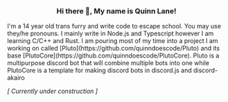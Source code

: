 <h3 align="center">Hi there 👋, My name is Quinn Lane!</h3>
I'm a 14 year old trans furry and write code to escape school. You may use they/he pronouns. I mainly write in Node.js and Typescript however I am learning C/C++ and Rust. I am pouring most of my time into a project I am working on called [Pluto](https://github.com/quinndoescode/Pluto) and its base [PlutoCore](https://github.com/quinndoescode/PlutoCore). Pluto is a multipurpose discord bot that will combine multiple bots into one while PlutoCore is a template for making discord bots in discord.js and discord-akairo

*[ Currently under construction ]*

<!--
**brndnln/brndnln** is a ✨ _special_ ✨ repository because its `README.md` (this file) appears on your GitHub profile.

Here are some ideas to get you started:

- 🔭 I’m currently working on ...
- 🌱 I’m currently learning ...
- 👯 I’m looking to collaborate on ...
- 🤔 I’m looking for help with ...
- 💬 Ask me about ...
- 📫 How to reach me: ...
- 😄 Pronouns: ...
- ⚡ Fun fact: ...

https://github.com/zaida04/zaida04/tree/6889aa9454867fbe26cbd803ba7d42b4dde012fb

Saving Items:
- 💲 Tips: https://ko-fi.com/brendanlane

- 🔭 I’m currently working on [The Pluto Discord Bot](https://github.com/brndnln/Pluto) and [stuff for Vexi](https://github.com/vexico). I also work on [Valour](https://github.com/SpikeViper/Valour)
- 🌱 I’m currently learning React, TypeScript, Discord.JS with Akairo, Firebase, and C#
- 📫 How to reach me: [Email]( mailto:me@brndnln.dev?subject=GitHub%20-%20Hey%20%F0%9F%91%8B&body=Type%20your%20question%2C%20comment%2C%20cool%20pictures%20of%20cats%2C%20etc.%20here.%20You%20also%20might%20want%20to%20change%20the%20subject%20to%20better%20fit%20what%20this%20email%20is%20about. ) and [Discord](https://invite.gg/thesolarsystem)
- 😄 Pronouns: he/him
- 🌈 Orientation: Gay
- 💬 Social: [@brndnlane on Twitter](https://twitter.com/brndnlane)
-->
